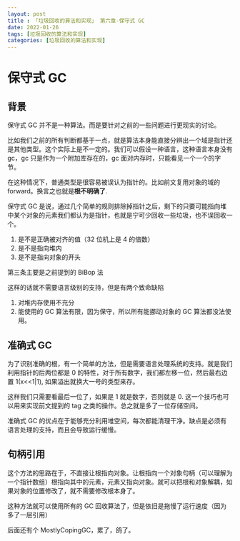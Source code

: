 ```yaml
---
layout: post
title : 「垃圾回收的算法和实现」 第六章-保守式 GC
date: 2022-01-26
tags: [垃圾回收的算法和实现]
categories: [垃圾回收的算法和实现]
---
```


# 保守式 GC

## 背景

保守式 GC 并不是一种算法。而是要针对之前的一些问题进行更现实的讨论。

比如我们之前的所有判断都基于一点，就是算法本身能直接分辨出一个域是指针还是其他类型。这个实际上是不一定的。我们可以假设一种语言，这种语言本身没有 gc，gc 只是作为一个附加库存在的，gc 面对内存时，只能看见一个一个的字节。

在这种情况下，普通类型是很容易被误认为指针的。比如前文复用对象的域的 forward。换言之也就是**根不明确了**.

保守式 GC 是说，通过几个简单的规则排除掉指针之后，剩下的只要可能指向堆中某个对象的元素我们都认为是指针，也就是宁可少回收一些垃圾，也不误回收一个。

1. 是不是正确被对齐的值（32 位机上是 4 的倍数）
2. 是不是指向堆内
3. 是不是指向对象的开头

第三条主要是之前提到的 BiBop 法

这样的话就不需要语言级别的支持，但是有两个致命缺陷

1. 对堆内存使用不充分
2. 能使用的 GC 算法有限，因为保守，所以所有能挪动对象的 GC 算法都没法使用。

## 准确式 GC

为了识别准确的根，有一个简单的方法，但是需要语言处理系统的支持。就是我们利用指针的后两位都是 0 的特性，对于所有数字，我们都左移一位，然后最右边置 1(x<<1|1), 如果溢出就换大一号的类型来存。

这样我们只需要看最后一位了，如果是 1 就是数字，否则就是 0. 这一个技巧也可以用来实现前文提到的 tag 之类的操作。总之就是多了一位存储空间。

准确式 GC 的优点在于能够充分利用堆空间，每次都能清理干净。缺点是必须有语言处理的支持，而且会导致运行缓慢。

## 句柄引用

这个方法的思路在于，不直接让根指向对象。让根指向一个对象句柄（可以理解为一个指针数组）根指向其中的元素，元素又指向对象。就可以把根和对象解耦，如果对象的位置修改了，就不需要修改根本身了。

这种方法就可以使用所有的 GC 回收算法了，但是依旧是拖慢了运行速度（因为多了一层引用）

后面还有个 MostlyCopingGC，累了，鸽了。
